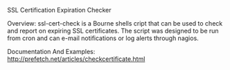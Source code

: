 SSL Certification Expiration Checker

Overview: ssl-cert-check is a Bourne shells cript that can be used to check and report
          on expiring SSL certificates. The script was designed to be run from cron and
          can e-mail notifications or log alerts through nagios.

Documentation And Examples: http://prefetch.net/articles/checkcertificate.html
